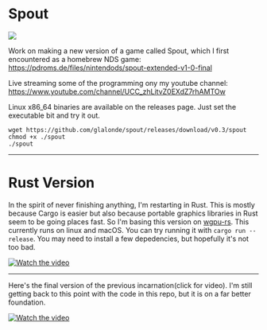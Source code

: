 Spout
=====
![](https://github.com/glalonde/spout/workflows/CI/badge.svg)

Work on making a new version of a game called Spout, which I first encountered as a homebrew NDS game: https://pdroms.de/files/nintendods/spout-extended-v1-0-final

Live streaming some of the programming ony my youtube channel: https://www.youtube.com/channel/UCC_zhLitvZ0EXdZ7rhAMTOw

Linux x86_64 binaries are available on the releases page. Just set the executable bit and try it out.
```
wget https://github.com/glalonde/spout/releases/download/v0.3/spout
chmod +x ./spout
./spout
```

---

Rust Version
===

In the spirit of never finishing anything, I'm restarting in Rust. This is mostly because Cargo is easier but also because portable graphics libraries in Rust seem to be going places fast. So I'm basing this version on [wgpu-rs](https://github.com/gfx-rs/wgpu-rs). This currently runs on linux and macOS. You can try running it with `cargo run --release`. You may need to install a few depedencies, but hopefully it's not too bad.

[![Watch the video](https://img.youtube.com/vi/y-pyzTXWXds/maxresdefault.jpg)](https://youtu.be/y-pyzTXWXds)

---
Here's the final version of the previous incarnation(click for video). I'm still getting back to this point with the code in this repo, but it is on a far better foundation.

[![Watch the video](https://img.youtube.com/vi/ByFWa8JPO0c/maxresdefault.jpg)](https://youtu.be/ByFWa8JPO0c)

